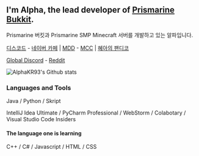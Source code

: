 ## I'm Alpha, the lead developer of [Prismarine Bukkit](https://github.com/PrismarineTeam/Prismarine).
Prismarine 버킷과 Prismarine SMP Minecraft 서버를 개발하고 있는 알파입니다.

[디스코드](https://discord.gg/kkqMSEVVxN)  - [네이버 카페](https://cafe.naver.com/Prismarine) | [MDD](https://discord.gg/AZwXTA9Pgx) - [MCC](https://discord.gg/AZwXTA9Pgx) | [혜아의 팬디코](https://discord.gg/ByHmmDSr4m)

[Global Discord](https://discord.gg/CQGVqeXQQC) - [Reddit](https://reddit.com/r/Prismarine)

![AlphaKR93's Github stats](https://github-readme-stats.vercel.app/api?username=AlphaKR93&count_private=true&show_icons=true&include_all_commits=true)
<!-- ![Top Langs](https://github-readme-stats.vercel.app/api/top-langs/?username=AlphaKR93&layout=compact) -->

### Languages and Tools
Java / Python / Skript

IntelliJ Idea Ultimate / PyCharm Professional / WebStorm / Colabotary / Visual Studio Code Insiders

#### The language one is learning
C++ / C# / Javascript / HTML / CSS

